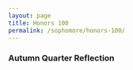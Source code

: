 ```yaml
---
layout: page
title: Honors 100
permalink: /sophomore/honors-100/
---
```


### Autumn Quarter Reflection
